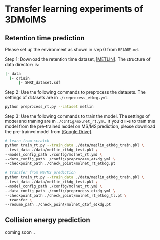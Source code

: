 # Transfer learning experiments of 3DMolMS



## Retention time prediction

Please set up the environment as shown in step 0 from `README.md`. 

Step 1: Download the retention time dataset, [[METLIN]](https://figshare.com/articles/dataset/The_METLIN_small_molecule_dataset_for_machine_learning-based_retention_time_prediction/8038913?file=18130625). The structure of data directory is: 

```bash
|- data
  |- origin
	  |- SMRT_dataset.sdf
```

Step 2: Use the following commands to preprocess the datasets. The settings of datasets are in `./preprocess_etkdg.yml`. 

```bash
python preprocess_rt.py --dataset metlin 
```

Step 3: Use the following commands to train the model. The settings of model and training are in `./config/molnet_rt.yml`. If you'd like to train this model from the pre-trained model on MS/MS prediction, please download the pre-trained model from [[Google Drive]](https://drive.google.com/drive/folders/1fWx3d8vCPQi-U-obJ3kVL3XiRh75x5Ce?usp=drive_link). 

```bash
# learn from scratch
python train_rt.py --train_data ./data/metlin_etkdg_train.pkl \
--test_data ./data/metlin_etkdg_test.pkl \
--model_config_path ./config/molnet_rt.yml \
--data_config_path ./config/preprocess_etkdg.yml \
--checkpoint_path ./check_point/molnet_rt_etkdg.pt 

# transfer from MS/MS prediction
python train_rt.py --train_data ./data/metlin_etkdg_train.pkl \
--test_data ./data/metlin_etkdg_test.pkl \
--model_config_path ./config/molnet_rt.yml \
--data_config_path ./config/preprocess_etkdg.yml \
--checkpoint_path ./check_point/molnet_rt_etkdg_tl.pt \
--transfer \
--resume_path ./check_point/molnet_qtof_etkdg.pt 
```



## Collision energy prediction

coming soon...